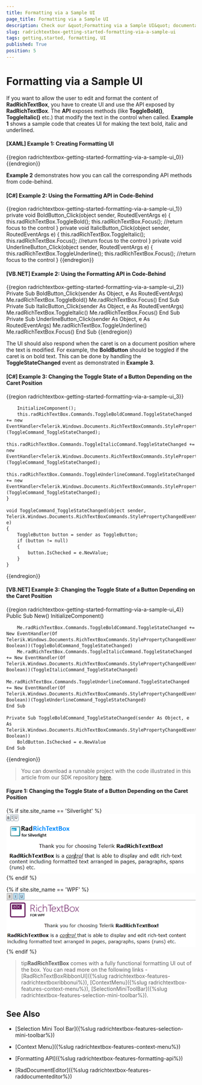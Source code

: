 ```yaml
---
title: Formatting via a Sample UI
page_title: Formatting via a Sample UI
description: Check our &quot;Formatting via a Sample UI&quot; documentation article for the RadRichTextBox {{ site.framework_name }} control.
slug: radrichtextbox-getting-started-formatting-via-a-sample-ui
tags: getting,started, formatting, UI
published: True
position: 5
---
```


# Formatting via a Sample UI

If you want to allow the user to edit and format the content of __RadRichTextBox__, you have to create UI and use the API exposed by __RadRichTextBox__. The __API__ exposes methods (like __ToggleBold()__, __ToggleItalic()__ etc.) that modify the text in the control when called. **Example 1** shows a sample code that creates UI for making the text bold, italic and underlined.
        

#### __[XAML] Example 1: Creating Formatting UI__

{{region radrichtextbox-getting-started-formatting-via-a-sample-ui_0}}
    <StackPanel Orientation="Horizontal">
        <ToggleButton Content="B"
        x:Name="BoldButton"
        Click="BoldButton_Click" />
        <ToggleButton Content="I"
        x:Name="ItalicButton"
        Click="ItalicButton_Click" />
        <ToggleButton Content="U"
        x:Name="UnderlineButton"
        Click="UnderlineButton_Click" />
    </StackPanel>
{{endregion}}



**Example 2** demonstrates how you can call the corresponding API methods from code-behind.

#### __[C#] Example 2: Using the Formatting API in Code-Behind__

{{region radrichtextbox-getting-started-formatting-via-a-sample-ui_1}}
    private void BoldButton_Click(object sender, RoutedEventArgs e)
    {
        this.radRichTextBox.ToggleBold();
        this.radRichTextBox.Focus(); //return focus to the control
    }
    private void ItalicButton_Click(object sender, RoutedEventArgs e)
    {
        this.radRichTextBox.ToggleItalic();
        this.radRichTextBox.Focus(); //return focus to the control
    }
    private void UnderlineButton_Click(object sender, RoutedEventArgs e)
    {
        this.radRichTextBox.ToggleUnderline();
        this.radRichTextBox.Focus(); //return focus to the control
    }
{{endregion}}



#### __[VB.NET] Example 2: Using the Formatting API in Code-Behind__

{{region radrichtextbox-getting-started-formatting-via-a-sample-ui_2}}
	Private Sub BoldButton_Click(sender As Object, e As RoutedEventArgs)
	    Me.radRichTextBox.ToggleBold()
	    Me.radRichTextBox.Focus()
	End Sub
	Private Sub ItalicButton_Click(sender As Object, e As RoutedEventArgs)
	    Me.radRichTextBox.ToggleItalic()
	    Me.radRichTextBox.Focus()
	End Sub
	Private Sub UnderlineButton_Click(sender As Object, e As RoutedEventArgs)
	    Me.radRichTextBox.ToggleUnderline()
	    Me.radRichTextBox.Focus()
	End Sub
{{endregion}}



The UI should also respond when the caret is on a document position where the text is modified. For example, the __BoldButton__ should be toggled if the caret is on bold text. This can be done by handling the __ToggleStateChanged__ event as demonstrated in **Example 3**. 
        

#### __[C#] Example 3: Changing the Toggle State of a Button Depending on the Caret Position__

{{region radrichtextbox-getting-started-formatting-via-a-sample-ui_3}}

	    InitializeComponent();
	    this.radRichTextBox.Commands.ToggleBoldCommand.ToggleStateChanged += new EventHandler<Telerik.Windows.Documents.RichTextBoxCommands.StylePropertyChangedEventArgs<bool>>(ToggleCommand_ToggleStateChanged);
	    this.radRichTextBox.Commands.ToggleItalicCommand.ToggleStateChanged += new EventHandler<Telerik.Windows.Documents.RichTextBoxCommands.StylePropertyChangedEventArgs<bool>>(ToggleCommand_ToggleStateChanged);
	    this.radRichTextBox.Commands.ToggleUnderlineCommand.ToggleStateChanged += new EventHandler<Telerik.Windows.Documents.RichTextBoxCommands.StylePropertyChangedEventArgs<bool>>(ToggleCommand_ToggleStateChanged);
	}
	
	void ToggleCommand_ToggleStateChanged(object sender, Telerik.Windows.Documents.RichTextBoxCommands.StylePropertyChangedEventArgs<bool> e)
	{
	    ToggleButton button = sender as ToggleButton;
	    if (button != null)
	    {
	        button.IsChecked = e.NewValue;
	    }
	}
{{endregion}}



#### __[VB.NET] Example 3: Changing the Toggle State of a Button Depending on the Caret Position__

{{region radrichtextbox-getting-started-formatting-via-a-sample-ui_4}}
    Public Sub New()
        InitializeComponent()

        Me.radRichTextBox.Commands.ToggleBoldCommand.ToggleStateChanged += New EventHandler(Of Telerik.Windows.Documents.RichTextBoxCommands.StylePropertyChangedEventArgs(Of Boolean))(ToggleBoldCommand_ToggleStateChanged)
        Me.radRichTextBox.Commands.ToggleItalicCommand.ToggleStateChanged += New EventHandler(Of Telerik.Windows.Documents.RichTextBoxCommands.StylePropertyChangedEventArgs(Of Boolean))(ToggleItalicCommand_ToggleStateChanged)
        Me.radRichTextBox.Commands.ToggleUnderlineCommand.ToggleStateChanged += New EventHandler(Of Telerik.Windows.Documents.RichTextBoxCommands.StylePropertyChangedEventArgs(Of Boolean))(ToggleUnderlineCommand_ToggleStateChanged)
    End Sub

    Private Sub ToggleBoldCommand_ToggleStateChanged(sender As Object, e As Telerik.Windows.Documents.RichTextBoxCommands.StylePropertyChangedEventArgs(Of Boolean))
        BoldButton.IsChecked = e.NewValue
    End Sub
{{endregion}}



>You can download a runnable project with the code illustrated in this article from our SDK repository [here](https://github.com/telerik/xaml-sdk/tree/master/RichTextBox/GettingStarted).



#### Figure 1: Changing the Toggle State of a Button Depending on the Caret Position
{% if site.site_name == 'Silverlight' %}![{{ site.framework_name }} RadRichTextBox Button State Based on Caret Position](images/RadRichTextBox_FormattingViaASampleUI_01.png){% endif %}

{% if site.site_name == 'WPF' %}![{{ site.framework_name }} RadRichTextBox Button State Based on Caret Position](images/RadRichTextBox_FormattingViaASampleUI_01_WPF.png){% endif %}

>tip**RadRichTextBox** comes with a fully functional formatting UI out of the box. You can read more on the following links - [RadRichTextBoxRibbonUI]({%slug radrichtextbox-features-radrichtextboxribbonui%}), [ContextMenu]({%slug radrichtextbox-features-context-menu%}), [SelectionMiniToolBar]({%slug radrichtextbox-features-selection-mini-toolbar%}).



 
## See Also

* [Selection Mini Tool Bar]({%slug radrichtextbox-features-selection-mini-toolbar%})

* [Context Menu]({%slug radrichtextbox-features-context-menu%})
 
* [Formatting API]({%slug radrichtextbox-features-formatting-api%})

* [RadDocumentEditor]({%slug radrichtextbox-features-raddocumenteditor%})